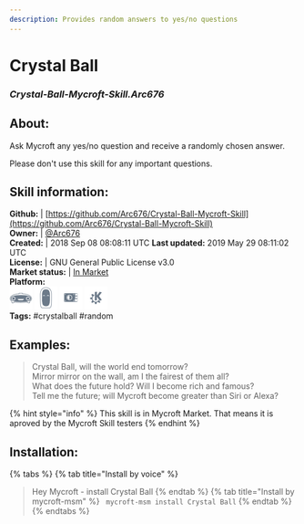 ```yaml
---    
description: Provides random answers to yes/no questions  
---    
```

# Crystal Ball  
### _Crystal-Ball-Mycroft-Skill.Arc676_  
## About:  
Ask Mycroft any yes/no question and receive a randomly chosen answer.

Please don't use this skill for any important questions.

## Skill information:  
**Github:** | [https://github.com/Arc676/Crystal-Ball-Mycroft-Skill](https://github.com/Arc676/Crystal-Ball-Mycroft-Skill)  
**Owner:** | [@Arc676](https://github.com/Arc676)  
**Created:** | 2018 Sep 08 08:08:11 UTC  **Last updated:** 2019 May 29 08:11:02 UTC  
**License:** | GNU General Public License v3.0  
**Market status:** | [In Market](https://market.mycroft.ai/skill/skill-crystal-ball)  
**Platform:**  
 ![](../.gitbook/assets/mark-1-icon.png)  ![](../.gitbook/assets/mark-2-icon.png)  ![](../.gitbook/assets/picroft-icon.png)  ![](../.gitbook/assets/kde.png)   
**Tags:** \#crystalball \#random   
## Examples:  
> Crystal Ball, will the world end tomorrow?  
> Mirror mirror on the wall, am I the fairest of them all?  
> What does the future hold? Will I become rich and famous?  
> Tell me the future; will Mycroft become greater than Siri or Alexa?  
  
{% hint style="info" %}
This skill is in Mycroft Market. That means it is aproved by the Mycroft Skill testers
{% endhint %}
    
## Installation:  
{% tabs %}
{% tab title="Install by voice" %}
> Hey Mycroft - install Crystal Ball
{% endtab %}
  {% tab title="Install by mycroft-msm" %}
``` mycroft-msm install Crystal Ball```
{% endtab %}
  {% endtabs %}
  